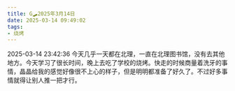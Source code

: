 ```yaml
---
title: G🛹2025年3月14日
date: 2025-03-14 09:49:02
tags:
- 烧烤
---
```


2025-03-14 23:42:36
今天几乎一天都在北理，一直在北理图书馆，没有去其他地方。今天学习了很长时间，晚上去吃了学校的烧烤。快走的时候商量着洗牙的事情，晶晶给我的感觉好像很不上心的样子，但是明明都准备了好久了。不过好多事情就得让别人推一把才行。
